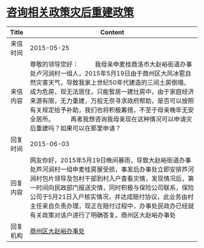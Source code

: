 # <a href="http://www.shangluo.gov.cn/zmhd/ldxxxx.jsp?urltype=leadermail.LeaderMailContentUrl&wbtreeid=1112&leadermailid=3133">咨询相关政策灾后重建政策</a>
| Title |                                                                                                           Content                                                                                                            |
|:-----:|------------------------------------------------------------------------------------------------------------------------------------------------------------------------------------------------------------------------------|
| 来信时间  | 2015-05-25                                                                                                                                                                                                                   |
| 来信内容  | 尊敬的领导您好：          我母亲申麦桂商洛市大赵峪街道办事处卢河涧村一组人，2015年5月19日由于商州区大风冰雹自然灾害天气，导致我家上世纪50年代建造的三间土房倒塌，成为危房，现无法居住，只能暂居一建灶房中，由于家庭经济来源有限，无力重建，万般无奈寻求政府帮助，是否可以按照有关规定给予补助，我们也将积极筹措，不至于母亲晚年无安全居所。          再者我想咨询我母亲现在这种情况可以申请灾后重建吗？如果可以在那里申请？ |
| 回复时间  | 2015-06-03                                                                                                                                                                                                                   |
| 回复内容  | 网友你好，2015年5月19日晚间暴雨，导致大赵峪街道办事处芦河涧村一组申麦桂房屋受损，事发后办事处立即安排芦河涧村包片领导及包村干部到村入户查看灾情，发现情况后，第一时间向民政部门报送灾情，同时积极与保险公司联系，保险公司于5月21日入户核实情况，并达成赔付协议，此业务由村主任亲自负责办理，现正在赔付过程中，办事处民政办已经就有关政策对该户进行了明确答复。商州区大赵峪办事处                                |
| 回复机构  | <a href="../../categories/agencies/商州区大赵峪办事处.md">商州区大赵峪办事处</a>                                                                                                                                                               |